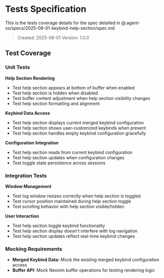 # Tests Specification

This is the tests coverage details for the spec detailed in @.agent-os/specs/2025-08-01-keybind-help-section/spec.md

> Created: 2025-08-01
> Version: 1.0.0

## Test Coverage

### Unit Tests

**Help Section Rendering**
- Test help section appears at bottom of buffer when enabled
- Test help section is hidden when disabled
- Test buffer content adjustment when help section visibility changes
- Test help section formatting and alignment

**Keybind Data Access**
- Test help section displays current merged keybind configuration
- Test help section shows user-customized keybinds when present
- Test help section handles empty keybind configuration gracefully

**Configuration Integration**
- Test help section reads from current keybind configuration
- Test help section updates when configuration changes
- Test toggle state persistence across sessions

### Integration Tests

**Window Management**
- Test log window resizes correctly when help section is toggled
- Test cursor position maintained during help section toggle
- Test scrolling behavior with help section visible/hidden

**User Interaction**
- Test help section toggle keybind functionality
- Test help section display doesn't interfere with log navigation
- Test help section updates reflect real-time keybind changes

### Mocking Requirements

- **Merged Keybind Data:** Mock the existing merged keybind configuration access
- **Buffer API:** Mock Neovim buffer operations for testing rendering logic
